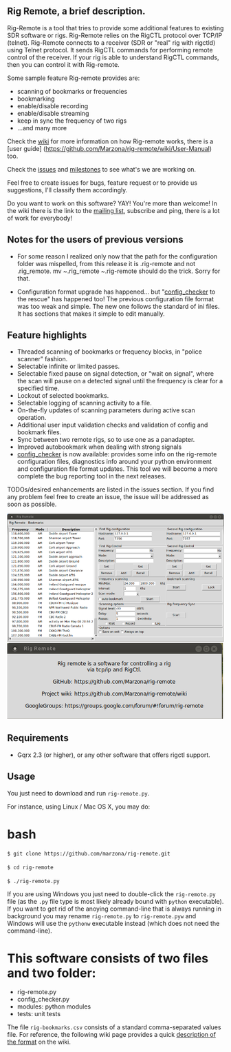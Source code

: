 Rig Remote, a brief description.
--------------------------------

Rig-Remote is a tool that tries to provide some additional features to existing SDR software or rigs. Rig-Remote relies on the RigCTL protocol over TCP/IP (telnet). Rig-Remote connects to a receiver (SDR or "real" rig with rigctld) using Telnet protocol. It sends RigCTL commands for performing remote control of the receiver.
If your rig is able to understand RigCTL commands, then you can control it with Rig-remote.

Some sample feature Rig-remote provides are:

- scanning of bookmarks or frequencies
- bookmarking
- enable/disable recording
- enable/disable streaming
- keep in sync the frequency of two rigs
- ...and many more

Check the [wiki](https://github.com/Marzona/rig-remote/wiki) for more information on how Rig-remote works, there is a [user guide] (https://github.com/Marzona/rig-remote/wiki/User-Manual) too.

Check the [issues](https://github.com/Marzona/rig-remote/issues) and [milestones](https://github.com/Marzona/rig-remote/milestones) to see what's we are working on.

Feel free to create issues for bugs, feature request or to provide us suggestions, I'll classify them accordingly.

Do you want to work on this software? YAY! You're more than welcome! In the wiki there is the link to the [mailing list](https://github.com/Marzona/rig-remote/wiki), subscribe and ping, there is a lot of work for everybody!

Notes for the users of previous versions
---------------------------------------

- For some reason I realized only now that the path for the configuration folder was mispelled, from this release it is .rig-remote and not .rig_remote.
   mv ~.rig_remote ~.rig-remote
should do the trick. Sorry for that.

- Configuration format upgrade has happened... but "[config_checker](https://github.com/Marzona/rig-remote/wiki/User-Manual#config_checker) to the rescue" has happened too!
The previous configuration file format was too weak and simple. The new one follows the standard of ini files. It has sections that makes it simple to edit manually.


Feature highlights
------------------

- Threaded scanning of bookmarks or frequency blocks, in "police scanner" fashion.
- Selectable infinite or limited passes.
- Selectable fixed pause on signal detection, or "wait on signal", where the scan will pause on a detected signal until the frequency is clear for a specified time.
- Lockout of selected bookmarks.
- Selectable logging of scanning activity to a file.
- On-the-fly updates of scanning parameters during active scan operation.
- Additional user input validation checks and validation of config and bookmark files.
- Sync between two remote rigs, so to use one as a panadapter.
- Improved autobookmark when dealing with strong signals
- [config_checker](https://github.com/Marzona/rig-remote/wiki/User-Manual#config_checker) is now available: provides some info on the rig-remote configuration files, diagnostics info around your python environment and configuration file format updates. This tool we will become a more complete the bug reporting tool in the next releases.

TODOs/desired enhancements are listed in the issues section.
If you find any problem feel free to create an issue, the issue will be addressed as soon as possible.

![rig-remote-linux](https://github.com/Marzona/rig-remote/blob/master/doc/screenshots/main-window.png)
![rig-remote-linux](https://github.com/Marzona/rig-remote/blob/master/doc/screenshots/about.png)


Requirements
------------

- Gqrx 2.3 (or higher), or any other software that offers rigctl support.

Usage
-----

You just need to download and run ```rig-remote.py```.

For instance, using Linux / Mac OS X, you may do:

bash
====
```
$ git clone https://github.com/marzona/rig-remote.git

$ cd rig-remote

$ ./rig-remote.py

```

If you are using Windows you just need to double-click the
`rig-remote.py` file (as the `.py` file type is most likely already
bound with `python` executable). If you want to get rid of the anoying
command-line that is always running in background you may rename
`rig-remote.py` to `rig-remote.pyw` and Windows will use the `pythonw`
executable instead (which does not need the command-line).

This software consists of two files and two folder:
===================================================
- rig-remote.py
- config_checker.py
- modules: python modules
- tests: unit tests

The file `rig-bookmarks.csv` consists of a standard comma-separated
values file. For reference, the following wiki page provides a quick
[description of the format](https://github.com/Marzona/rig-remote/wiki/Bookmark-file-format)
on the wiki.
